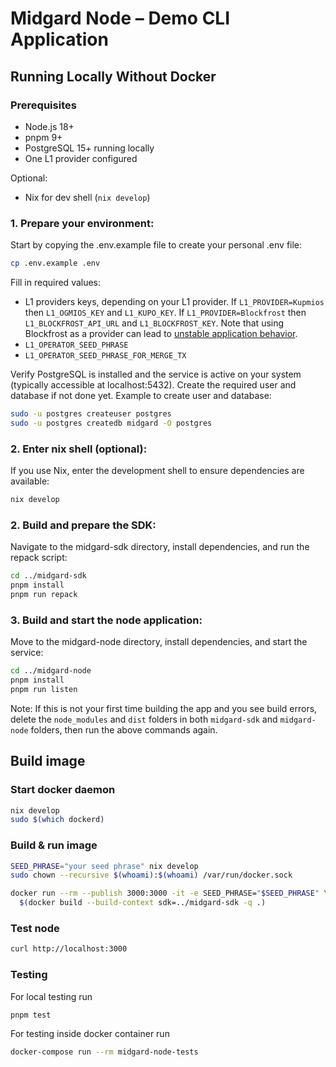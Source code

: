 # Midgard Node – Demo CLI Application

## Running Locally Without Docker

### Prerequisites
- Node.js 18+
- pnpm 9+
- PostgreSQL 15+ running locally
- One L1 provider configured

Optional:
- Nix for dev shell (`nix develop`)

### 1. Prepare your environment:
Start by copying the .env.example file to create your personal .env file:

```sh
cp .env.example .env
```

Fill in required values:
- L1 providers keys, depending on your L1 provider. If `L1_PROVIDER=Kupmios` then `L1_OGMIOS_KEY` and `L1_KUPO_KEY`. If `L1_PROVIDER=Blockfrost` then `L1_BLOCKFROST_API_URL` and `L1_BLOCKFROST_KEY`. Note that using Blockfrost as a provider can lead to [unstable application behavior](https://github.com/Anastasia-Labs/midgard/issues/277).
- `L1_OPERATOR_SEED_PHRASE`
- `L1_OPERATOR_SEED_PHRASE_FOR_MERGE_TX`

Verify PostgreSQL is installed and the service is active on your system (typically accessible at localhost:5432). Create the required user and database if not done yet.
Example to create user and database:

```sh
sudo -u postgres createuser postgres
sudo -u postgres createdb midgard -O postgres
```


### 2. Enter nix shell (optional):
If you use Nix, enter the development shell to ensure dependencies are available:

```sh
nix develop
```

### 2. Build and prepare the SDK:
Navigate to the midgard-sdk directory, install dependencies, and run the repack script:

```sh
cd ../midgard-sdk
pnpm install
pnpm run repack
```

### 3. Build and start the node application:
Move to the midgard-node directory, install dependencies, and start the service:

```sh
cd ../midgard-node
pnpm install
pnpm run listen
```

Note:
If this is not your first time building the app and you see build errors, delete the `node_modules` and `dist` folders in both `midgard-sdk` and `midgard-node` folders, then run the above commands again.

## Build image

### Start docker daemon

```sh
nix develop
sudo $(which dockerd)
```

### Build & run image

```sh
SEED_PHRASE="your seed phrase" nix develop
sudo chown --recursive $(whoami):$(whoami) /var/run/docker.sock

docker run --rm --publish 3000:3000 -it -e SEED_PHRASE="$SEED_PHRASE" \
  $(docker build --build-context sdk=../midgard-sdk -q .)
```

### Test node

```sh
curl http://localhost:3000
```

### Testing

For local testing run

```sh
pnpm test
```

For testing inside docker container run

```sh
docker-compose run --rm midgard-node-tests
```
